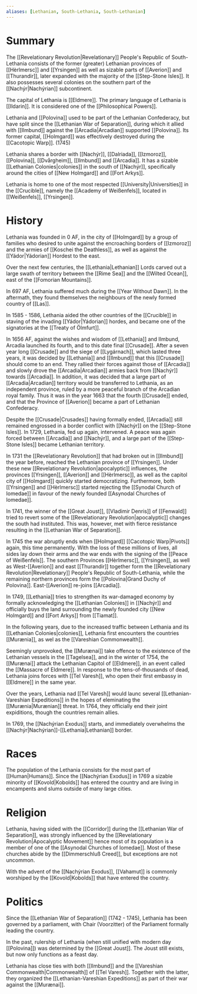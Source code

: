 ```yaml
---
aliases: [Lethanian, South-Lethania, South-Lethanian]
---
```

# Summary
The [[Revelationary Revolution|Revelationary]] People's Republic of South-Lethania consists of the former (greater) Lethanian provinces of [[Hèrlmersc]] and [[Yrsingen]] as well as sizable parts of [[Averion]] and [[Thurandir]], later expanded with the majority of the [[Step-Stone Isles]]. It also possesses several colonies on the southern part of the [[Nachýr|Nachýrian]] subcontinent. 

The capital of Lethania is [[Eldmere]]. The primary language of Lethania is [[Ildarin]]. It is considered one of the [[Philosophical Powers]]. 

Lethania and [[Polovina]] used to be part of the Lethanian Confederacy, but have split since the [[Lethanian War of Separation]], during which it allied with [[Ilmbund]] against the [[Arcadia|Arcadian]] supported [[Polovina]]. Its former capital, [[Holmgard]] was effectively destroyed during the [[Cacotopic Warp]]. (1745)

Lethania shares a border with [[Nachýr]], [[Dalriada]], [[Izmoroz]], [[Polovina]], [[Dvårgheim]], [[Ilmbund]] and [[Arcadia]]. It has a sizable [[Lethanian Colonies|colonies]] in the south of [[Nachýr]], specifically around the cities of [[New Holmgard]] and [[Fort Arkys]]. 

Lethania is home to one of the most respected [[University|Universities]] in the [[Crucible]], namely the [[Academy of Weißenfels]], located in [[Weißenfels]], [[Yrsingen]].

# History
Lethania was founded in 0 AF, in the city of [[Holmgard]] by a group of families who desired to unite against the encroaching borders of [[Izmoroz]] and the armies of [[Koschei the Deathless]], as well as against the [[Yádor|Yádorian]] Hordest to the east.

Over the next few centuries, the [[Lethania|Lethanian]] Lords carved out a large swath of territory between the [[Rime Sea]] and the [[Wilted Ocean]], east of the [[Fomorian Mountains]]. 

In 697 AF, Lethania suffered much during the [[Year Without Dawn]]. In the aftermath, they found themselves the neighbours of the newly formed country of [[Las]].

In 1585 - 1586, Lethania aided the other countries of the [[Crucible]] in staving of the invading [[Yádor|Yádorian]] hordes, and became one of the signatories at the [[Treaty of Ölmfurt]].

In 1656 AF, against the wishes and wisdom of [[Lethania]] and Ilmbund, Arcadia launched its fourth, and to this date final [[Crusade]]. After a seven year long [[Crusade]] and the siege of [[Lygárnach]], which lasted three years, it was decided by [[Lethania]] and [[Ilmbund]] that this [[Crusade]] should come to an end. They rallied their forces against those of [[Arcadia]] and slowly drove the [[Arcadia|Arcadian]] armies back from [[Nachýr]] towards [[Arcadia]]. In addition, it was decided that a large part of [[Arcadia|Arcadian]] territory would be transferred to Lethania, as an independent province, ruled by a more peaceful branch of the Arcadian royal family. Thus it was in the year 1663 that the fourth [[Crusade]] ended, and that the Province of [[Averion]] became a part of Lethanian Confederacy. 

Despite the [[Crusade|Crusades]] having formally ended, [[Arcadia]] still remained engrossed in a border conflict with [[Nachýr]] on the [[Step-Stone Isles]]. In 1729, Lethania, fed up again, intervened. A peace was again forced between [[Arcadia]] and [[Nachýr]], and a large part of the [[Step-Stone Isles]] became Lethanian territory.

In 1731 the [[Revelationary Revolution]] that had broken out in [[Ilmbund]] the year before, reached the Lethanian province of [[Yrsingen]]. Under these new [[Revelationary Revolution|apocalyptic]] influences, the provinces [[Yrsingen]], [[Averion]] and [[Hèrlmersc]], as well as the capitol city of [[Holmgard]] quickly started democratizing. Furthermore, both [[Yrsingen]] and [[Hèrlmersc]] started rejecting the [[Synodal Church of Iomedae]] in favour of the newly founded [[Asynodal Churches of Iomedae]].

In 1741, the winner of the [[Great Joust]], [[Vladimir Denris]] of [[Fenwald]] tried to revert  some of the [[Revelationary Revolution|apocalyptic]] changes the south had instituted. This was, however, met with fierce resistance resulting in the [[Lethanian War of Separation]].

In 1745 the war abruptly ends when [[Holmgard]] [[Cacotopic Warp|Pivots]] again, this time permanently. With the loss of these millions of lives, all sides lay down their arms and the war ends with the signing of the [[Peace of Weißenfels]]. The southern Provinces [[Hèrlmersc]], [[Yrsingen]], as well as West-[[Averion]] and east [[Thurandir]] together form the  [[Revelationary Revolution|Revelationary]] People's Republic of South-Lethania, while the remaining northern provinces form the [[Polovina|Grand Duchy of Polovina]]. East-[[Averion]] re-joins [[Arcadia]].

In 1749, [[Lethania]] tries to strengthen its war-damaged economy by formally acknowledging the [[Lethanian Colonies]] in [[Nachýr]] and officially buys the land surrounding the newly founded city [[New Holmgard]] and [[Fort Arkys]] from [[Tiamat]].

In the following years, due to the increased traffic between Lethania and its [[Lethanian Colonies|colonies]], Lethania first encounters the countries [[Murænia]], as wel as the [[Vareshian Commonwealth]]. 

Seemingly unprovoked, the [[Murænai]] take offence to the existence of the Lethanian vessels in the [[Tagelsea]], and in the winter of 1754, the [[Murænai]] attack the Lethanian Capitol of [[Eldmere]], in an event called the [[Massacre of Eldmere]]. In response to the tens-of-thousands of dead, Lethania joins forces with [[Tel Varesh]], who open their first embassy in [[Eldmere]] in the same year. 

Over the years, Lethania nad [[Tel Varesh]] would launc several [[Lethanian-Vareshian Expeditions]] in the hopes of eleminating the [[Murænia|Murænian]] threat. In 1764, they officially end their joint expiditions, though the countries remain allies.

In 1769, the [[Nachýrian Exodus]] starts, and immediately overwhelms the [[Nachýr|Nachýrian]]-[[Lethania|Lethanian]] border.

# Races
The population of the Lethania consists for the most part of [[Human|Humans]]. Since the [[Nachýrian Exodus]] in 1769 a sizable minority of [[Kovold|Kobolds]] has entered the country and are living in encampents and slums outside of many large cities.

# Religion
Lethania, having sided with the [[Corridor]] during the [[Lethanian War of Separation]], was strongly influenced by the [[Revelationary Revolution|Apocalyptic Movement]] hence most of its population is a member of one of the [[Asynodal Churches of Iomedae]]. Most of these churches abide by the [[Dimmerschluß Creed]], but exceptions are not uncommon.

With the advent of the [[Nachýrian Exodus]], [[Vahamut]] is commonly worshiped by the [[Kovold|Kobolds]] that have entered the country.

# Politics
Since the [[Lethanian War of Separation]] (1742 - 1745), Lethania has been governed by a parliament, with Chair (Voorzitter) of the Parliament formally leading the country.

In the past, rulership of Lethania (when still unified with modern day [[Polovina]]) was determined by the [[Great Joust]]. The Joust still exists, but now only functions as a feast day.

Lethania has close ties with both [[Ilmbund]] and the [[Vareshian Commonwealth|Commonwealth]] of [[Tel Varesh]]. Together with the latter, they organized the [[Lethanian-Vareshian Expeditions]] as part of their war against the [[Murænai]].




